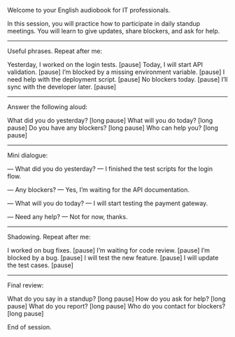 Welcome to your English audiobook for IT professionals.

In this session, you will practice how to participate in daily standup meetings. You will learn to give updates, share blockers, and ask for help.


---

Useful phrases. Repeat after me:

Yesterday, I worked on the login tests. [pause]
Today, I will start API validation. [pause]
I’m blocked by a missing environment variable. [pause]
I need help with the deployment script. [pause]
No blockers today. [pause]
I’ll sync with the developer later. [pause]


---

Answer the following aloud:

What did you do yesterday? [long pause]
What will you do today? [long pause]
Do you have any blockers? [long pause]
Who can help you? [long pause]


---

Mini dialogue:

— What did you do yesterday?
— I finished the test scripts for the login flow.

— Any blockers?
— Yes, I’m waiting for the API documentation.

— What will you do today?
— I will start testing the payment gateway.

— Need any help?
— Not for now, thanks.


---

Shadowing. Repeat after me:

I worked on bug fixes. [pause]
I’m waiting for code review. [pause]
I’m blocked by a bug. [pause]
I will test the new feature. [pause]
I will update the test cases. [pause]


---

Final review:

What do you say in a standup? [long pause]
How do you ask for help? [long pause]
What do you report? [long pause]
Who do you contact for blockers? [long pause]

End of session.

